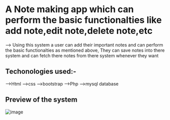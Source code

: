 # A Note making app which can perform the basic functionalties like add note,edit note,delete note,etc
--> Using this system a user can add their important notes and can perform the basic functionalties as mentioned above,
     They can save notes into there system and can fetch there notes from there system whenever they want
## Techonologies used:-
  -->Html
  -->css
  -->bootstrap
  -->Php
  -->mysql database
  ## Preview of the system
  ![image](https://github.com/omsingh4321/Notes/assets/110286904/1e43a004-8794-4d21-b3af-eb028d7eada0)

